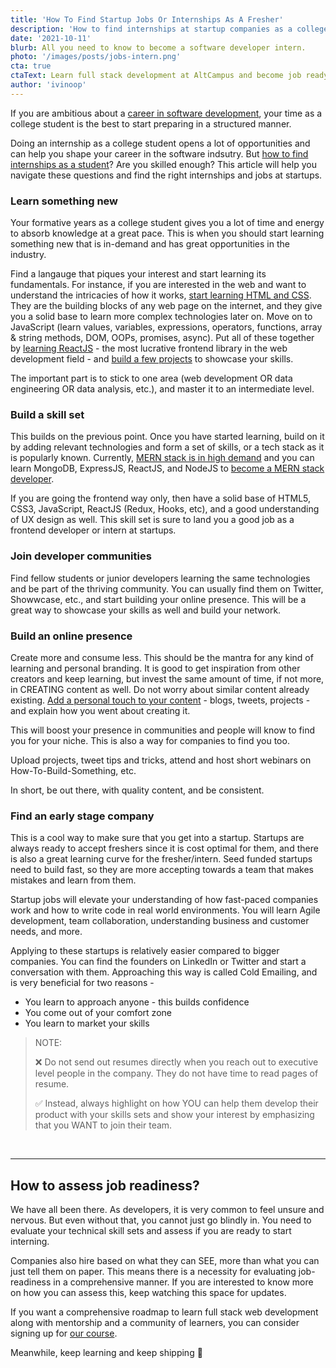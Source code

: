 ```yaml
---
title: 'How To Find Startup Jobs Or Internships As A Fresher'
description: 'How to find internships at startup companies as a college student? Learn all about finding jobs as a fresher.'
date: '2021-10-11'
blurb: All you need to know to become a software developer intern.
photo: '/images/posts/jobs-intern.png'
cta: true
ctaText: Learn full stack development at AltCampus and become job ready 🚀
author: 'ivinoop'
---
```


If you are ambitious about a [career in software development](https://altcampus.school/posts/full-stack-developer-career-salary), your time as a college student is the best to start preparing in a structured manner. 

Doing an internship as a college student opens a lot of opportunities and can help you shape your career in the software indsutry. But [how to find internships as a student](https://altcampus.school/posts/how-to-get-first-job-as-a-software-developer-when-you-have-zero-experience)? Are you skilled enough? This article will help you navigate these questions and find the right internships and jobs at startups. 

### Learn something new

Your formative years as a college student gives you a lot of time and energy to absorb knowledge at a great pace. This is when you should start learning something new that is in-demand and has great opportunities in the industry. 

Find a langauge that piques your interest and start learning its fundamentals. For instance, if you are interested in the web and want to understand the intricacies of how it works, [start learning HTML and CSS](https://altcampus.school/posts/list-of-simple-projects-to-build-to-learn-and-be-good-at-html-and-css). They are the building blocks of any web page on the internet, and they give you a solid base to learn more complex technologies later on. Move on to JavaScript (learn values, variables, expressions, operators, functions, array & string methods, DOM, OOPs, promises, async). Put all of these together by [learning ReactJS](https://altcampus.school/posts/prerequisites-for-react-js) - the most lucrative frontend library in the web development field - and [build a few projects](https://altcampus.school/posts/10-project-ideas-for-learning-react-js) to showcase your skills.

The important part is to stick to one area (web development OR data engineering OR data analysis, etc.), and master it to an intermediate level. 

### Build a skill set

This builds on the previous point. Once you have started learning, build on it by adding relevant technologies and form a set of skills, or a tech stack as it is popularly known. Currently, [MERN stack is in high demand](https://altcampus.school/posts/why-should-you-learn-MERN-stack) and you can learn MongoDB, ExpressJS, ReactJS, and NodeJS to [become a MERN stack developer](https://altcampus.school/posts/the-complete-roadmap-to-learn-full-stack-web-development-using-the-MERN-stack).

If you are going the frontend way only, then have a solid base of HTML5, CSS3, JavaScript, ReactJS (Redux, Hooks, etc), and a good understanding of UX design as well. This skill set is sure to land you a good job as a frontend developer or intern at startups.

### Join developer communities

Find fellow students or junior developers learning the same technologies and be part of the thriving community. You can usually find them on Twitter, Showwcase, etc., and start building your online presence. This will be a great way to showcase your skills as well and build your network.


### Build an online presence

Create more and consume less. This should be the mantra for any kind of learning and personal branding. It is good to get inspiration from other creators and keep learning, but invest the same amount of time, if not more, in CREATING content as well. Do not worry about similar content already existing. [Add a personal touch to your content](https://altcampus.school/posts/how-to-build-a-great-portfolio-as-a-beginner-developer) - blogs, tweets, projects - and explain how you went about creating it. 

This will boost your presence in communities and people will know to find you for your niche. This is also a way for companies to find you too.

Upload projects, tweet tips and tricks, attend and host short webinars on How-To-Build-Something, etc. 

In short, be out there, with quality content, and be consistent.

### Find an early stage company

This is a cool way to make sure that you get into a startup. Startups are always ready to accept freshers since it is cost optimal for them, and there is also a great learning curve for the fresher/intern. Seed funded startups need to build fast, so they are more accepting towards a team that makes mistakes and learn from them. 

Startup jobs will elevate your understanding of how fast-paced companies work and how to write code in real world environments. You will learn Agile development, team collaboration, understanding business and customer needs, and more. 

Applying to these startups is relatively easier compared to bigger companies. You can find the founders on LinkedIn or Twitter and start a conversation with them. Approaching this way is called Cold Emailing, and is very beneficial for two reasons -

* You learn to approach anyone - this builds confidence
* You come out of your comfort zone
* You learn to market your skills 

> NOTE: 
> 
>❌ Do not send out resumes directly when you reach out to executive level people in the company. They do not have time to read pages of resume. 
>
>✅ Instead, always highlight on how YOU can help them develop their product with your skills sets and show your interest by emphasizing that you WANT to join their team.
>
<br>

---

## How to assess job readiness?

We have all been there. As developers, it is very common to feel unsure and nervous. But even without that, you cannot just go blindly in. You need to evaluate your technical skill sets and assess if you are ready to start interning. 

Companies also hire based on what they can SEE, more than what you can just tell them on paper. This means there is a necessity for evaluating job-readiness in a comprehensive manner. If you are interested to know more on how you can assess this, keep watching this space for updates.


If you want a comprehensive roadmap to learn full stack web development along with mentorship and a community of learners, you can consider signing up for [our course](https://launchpad.altcampus.school/signup).

Meanwhile, keep learning and keep shipping 🚀

